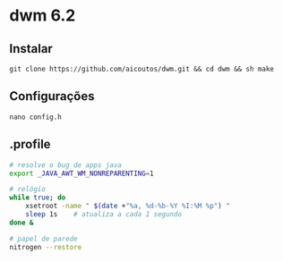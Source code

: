 # dwm 6.2
## Instalar
    git clone https://github.com/aicoutos/dwm.git && cd dwm && sh make

## Configurações
    nano config.h

## .profile
```bash
# resolve o bug de apps java
export _JAVA_AWT_WM_NONREPARENTING=1 

# relógio
while true; do
    xsetroot -name " $(date +"%a, %d-%b-%Y %I:%M %p") "
    sleep 1s    # atualiza a cada 1 segundo
done &

# papel de parede
nitrogen --restore
```
